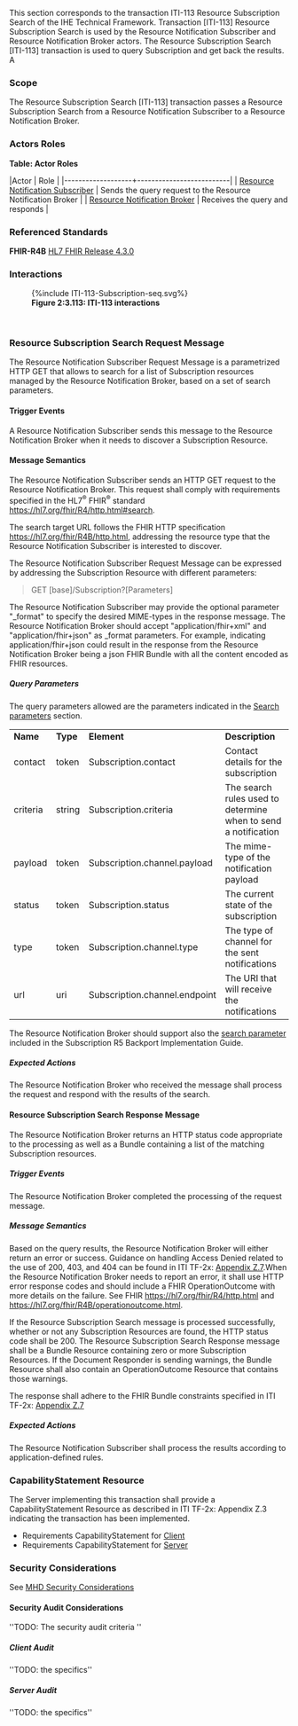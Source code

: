 This section corresponds to the transaction ITI-113 Resource Subscription Search of the IHE Technical Framework. Transaction [ITI-113] Resource Subscription Search is used by the Resource Notification Subscriber and Resource Notification Broker actors. The Resource Subscription Search [ITI-113] transaction is used to query Subscription and get back the results. A

### Scope

The Resource Subscription Search [ITI-113] transaction passes a Resource Subscription Search from a Resource Notification Subscriber to a Resource Notification Broker.

### Actors Roles

**Table: Actor Roles**

|Actor | Role |
|-------------------+--------------------------|
| [Resource Notification Subscriber](volume-1.html#subscriber)     | Sends the query request to the Resource Notification Broker |
| [Resource Notification Broker](volume-1.html#broker) | Receives the query and responds |

### Referenced Standards

**FHIR-R4B** [HL7 FHIR Release 4.3.0](https://www.hl7.org/FHIR/R4B)

### Interactions

<figure>
{%include ITI-113-Subscription-seq.svg%}
<figcaption><b>Figure 2:3.113: ITI-113 interactions</b></figcaption>
</figure>
<br clear="all">

### Resource Subscription Search Request Message
The Resource Notification Subscriber Request Message is a parametrized HTTP GET that allows to search for a list of Subscription resources managed by the Resource Notification Broker, based on a set of search parameters.

#### Trigger Events

A Resource Notification Subscriber sends this message to the Resource Notification Broker when it needs to discover a Subscription Resource.  

#### Message Semantics

The Resource Notification Subscriber sends an HTTP GET request to the Resource Notification Broker. This request shall comply with requirements specified in the HL7<sup>®</sup>
FHIR<sup>®</sup> standard <https://hl7.org/fhir/R4/http.html#search>.

The search target URL follows the FHIR HTTP specification <https://hl7.org/fhir/R4B/http.html>, addressing the resource type that the Resource Notification Subscriber is interested to discover. 

The Resource Notification Subscriber Request Message can be expressed by addressing the Subscription Resource with different parameters:
 
>GET  \[base\]/Subscription?\[Parameters\]

The Resource Notification Subscriber may provide the optional parameter "_format" to specify the desired MIME-types in the response message. The Resource Notification Broker should accept "application/fhir+xml" and "application/fhir+json" as _format parameters.  For example, indicating application/fhir+json could result in the response from the Resource Notification Broker being a json FHIR Bundle with all the content encoded as FHIR resources.

##### Query Parameters
The query parameters allowed are the parameters indicated in the [Search parameters](http://hl7.org/fhir/R4B/subscription.html#search) section.  

<table class="list">
   <tbody>
      <tr>
         <td><b>Name</b></td>
         <td><b>Type</b></td>
         <td><b>Element</b></td>
         <td><b>Description</b></td>
      </tr>
      <tr>
         <td><a > </a>contact</td>
         <td><a >token</a></td>
         <td>Subscription.contact</td>
         <td>Contact details for the subscription</td>
      </tr>
      <tr>
         <td><a > </a>criteria</td>
         <td><a >string</a></td>
         <td>Subscription.criteria</td>
         <td>The search rules used to determine when to send a notification</td>
      </tr>
      <tr>
         <td><a > </a>payload</td>
         <td><a >token</a></td>
         <td>Subscription.channel.payload</td>
         <td>The mime-type of the notification payload</td>
      </tr>
      <tr>
         <td><a > </a>status</td>
         <td><a >token</a></td>
         <td>Subscription.status</td>
         <td>The current state of the subscription</td>
      </tr>
      <tr>
         <td><a > </a>type</td>
         <td><a >token</a></td>
         <td>Subscription.channel.type</td>
         <td>The type of channel for the sent notifications</td>
      </tr>
      <tr>
         <td><a > </a>url</td>
         <td><a >uri</a></td>
         <td>Subscription.channel.endpoint</td>
         <td>The URI that will receive the notifications</td>
      </tr>
   </tbody>
</table>

The Resource Notification Broker should support also the [search parameter](https://build.fhir.org/ig/HL7/fhir-subscription-backport-ig/artifacts.html#behavior-search-parameters) included in the Subscription R5 Backport Implementation Guide.


##### Expected Actions

The Resource Notification Broker who received the message shall process the request and respond with the results of the search.

#### Resource Subscription Search Response Message
The Resource Notification Broker returns an HTTP status code appropriate to the processing as well as a Bundle containing a list of the matching Subscription resources.

##### Trigger Events

The Resource Notification Broker completed the processing of the request message.

##### Message Semantics

Based on the query results, the Resource Notification Broker will either return an error or success. Guidance on handling Access Denied related to the use of 200, 403, and 404 can be found in ITI TF-2x: [Appendix Z.7](https://profiles.ihe.net/ITI/TF/Volume2/ch-Z.html#z.7-guidance-on-access-denied-results).When the Resource Notification Broker needs to report an error, it shall use HTTP error response codes and should include a FHIR OperationOutcome with more details on the failure. See FHIR https://hl7.org/fhir/R4/http.html and https://hl7.org/fhir/R4B/operationoutcome.html.

If the Resource Subscription Search message is processed successfully, whether or not any Subscription Resources are found, the HTTP status code shall be 200. The Resource Subscription Search Response message shall be a Bundle Resource containing zero or more Subscription Resources. If the Document Responder is sending warnings, the Bundle Resource shall also contain an OperationOutcome Resource that contains those warnings.

The response shall adhere to the FHIR Bundle constraints specified in ITI TF-2x: [Appendix Z.7](https://profiles.ihe.net/ITI/TF/Volume2/ch-Z.html#z.1-resource-bundles)

##### Expected Actions
The Resource Notification Subscriber shall process the results according to application-defined rules.

### CapabilityStatement Resource

The Server implementing this transaction shall provide a CapabilityStatement Resource as described in ITI TF-2x: Appendix Z.3 indicating the transaction has been implemented. 
* Requirements CapabilityStatement for [Client](CapabilityStatement-IHE.ToDo.client.html)
* Requirements CapabilityStatement for [Server](CapabilityStatement-IHE.ToDo.server.html)

### Security Considerations

See [MHD Security Considerations](volume-1.html#security-considerations)

#### Security Audit Considerations

''TODO: The security audit criteria ''

##### Client Audit 

''TODO: the specifics''

##### Server Audit 

''TODO: the specifics''
